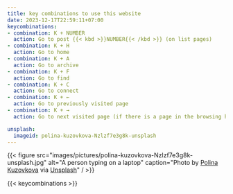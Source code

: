 ```yaml
---
title: key combinations to use this website
date: 2023-12-17T22:59:11+07:00
keycombinations:
- combination: K + NUMBER
  action: Go to post {{< kbd >}}NUMBER{{< /kbd >}} (on list pages)
- combination: K + H
  action: Go to home
- combination: K + A
  action: Go to archive
- combination: K + F
  action: Go to find
- combination: K + C
  action: Go to connect
- combination: K + ←
  action: Go to previously visited page
- combination: K + →
  action: Go to next visited page (if there is a page in the browsing history)

unsplash:
  imageid: polina-kuzovkova-Nzlzf7e3g8k-unsplash
---
```


{{< figure src="images/pictures/polina-kuzovkova-Nzlzf7e3g8k-unsplash.jpg" alt="A person typing on a laptop" caption="Photo by [Polina Kuzovkova](https://unsplash.com/@polinakuzovkova) via [Unsplash](https://unsplash.com/)" / >}}

{{< keycombinations >}}
